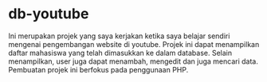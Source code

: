 # db-youtube

Ini merupakan projek yang saya kerjakan ketika saya belajar sendiri mengenai pengembangan website di youtube. Projek ini dapat
menampilkan daftar mahasiswa yang telah dimasukkan ke dalam database. Selain menampilkan, user juga dapat menambah, mengedit
dan juga mencari data. Pembuatan projek ini berfokus pada penggunaan PHP.
